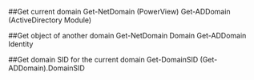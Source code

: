 ##Get current domain
Get-NetDomain (PowerView)
Get-ADDomain (ActiveDirectory Module)

##Get object of another domain
Get-NetDomain Domain <domain>
Get-ADDomain Identity <domain>

##Get domain SID for the current domain
Get-DomainSID
(Get-ADDomain).DomainSID
